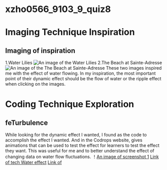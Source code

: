 # xzho0566_9103_9_quiz8

# Imaging Technique Inspiration
## Imaging of inspiration
1.Water Lilies
![An image of the Water Lilies](https://www.artic.edu/iiif/2/3c27b499-af56-f0d5-93b5-a7f2f1ad5813/full/1686,/0/default.jpg)
2.The Beach at Sainte-Adresse
![An image of the The Beach at Sainte-Adresse](https://www.artic.edu/iiif/2/95be2572-b53d-8e7b-abc9-10eb48d4fa5d/full/1686,/0/default.jpg)
These two images inspired me with the effect of water flowing. In my inspiration, the most important point of their dynamic effect should be the flow of water or the ripple effect when clicking on the images.

# Coding Technique Exploration
## feTurbulence
While looking for the dynamic effect I wanted, I found <feTurbulence> as the code to accomplish the effect I wanted. And in the Codrops website, gives animations that can be used to test the effect for learners to test the effect they want. This was useful for me and to better understand the effect of changing data on water flow fluctuations.
！[An image of screenshot 1](https://github.com/xzho0566/xzho0566_9103_9_quiz8/blob/main/p5.js/assets/screenshot%201.png)
[Link of tech Water effect](https://www.youtube.com/watch?v=q-i0rZBZvBk)
[Link of <feTurbulence>](https://tympanus.net/codrops/2019/02/19/svg-filter-effects-creating-texture-with-feturbulence/)